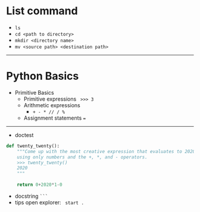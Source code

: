 # List command
- `ls`
- `cd <path to directory>`
- `mkdir <directory name>`
- `mv <source path> <destination path>`
---
# Python Basics
- Primitive Basics
	- Primitive expressions ` >>> 3`
	- Arithmetic expressions
		- `+ - * // / %`
	- Assignment statements `=`
---
- doctest
```python
def twenty_twenty():  
    """Come up with the most creative expression that evaluates to 2020,  
    using only numbers and the +, *, and - operators.  
    >>> twenty_twenty()  
    2020    
    """  
  
    return 0+2020*1-0  
```
- docstring ` ``` `
- tips
open explorer: ` start .`